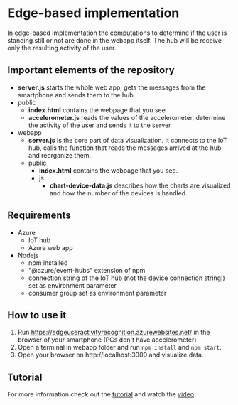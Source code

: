 # Edge-based implementation
In edge-based implementation the computations to determine if the user is standing still or not are done in the webapp itself. The hub will be receive only the resulting activity of the user.

## Important elements of the repository

* **server.js** starts the whole web app, gets the messages from the smartphone and sends them to the hub
* public
  * **index.html** contains the webpage that you see
  * **accelerometer.js** reads the values of the accelerometer, determine the activity of the user and sends it to the server
* webapp
  * **server.js** is the core part of data visualization. It connects to the IoT hub, calls the function that reads the messages arrived at the hub and reorganize them.
  * public
    * **index.html** contains the webpage that you see.
    * js
        * **chart-device-data.js** describes how the charts are visualized and how the number of the devices is handled.

## Requirements 
* Azure
    * IoT hub
    * Azure web app
* Nodejs
    * npm installed 
    * "@azure/event-hubs" extension of npm
    * connection string of the IoT hub (not the device connection string!) set as environment parameter
    * consumer group set as environment parameter
    
## How to use it
1. Run https://edgeuseractivityrecognition.azurewebsites.net/ in the browser of your smartphone (PCs don't have accelerometer)
2. Open a terminal in webapp folder and run `npm install` and `npm start`.
3. Open your browser on http://localhost:3000 and visualize data.

## Tutorial
For more information check out the [tutorial](https://www.hackster.io/domitix/user-activity-recognition-with-azure-4f7c34) and watch the [video](https://www.youtube.com/watch?v=OGusVpQa6ug).
